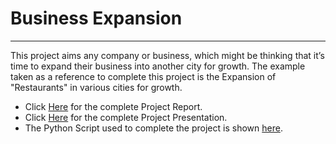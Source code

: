 # Business Expansion
---

This project aims any company or business, which might be thinking that it’s time to expand their business into another city for growth. The example taken as a reference to complete this project is the Expansion of "Restaurants" in various cities for growth.

  * Click [Here]() for the complete Project Report.
  * Click [Here]() for the complete Project Presentation.
  * The Python Script used to complete the project is shown [here]().
  
